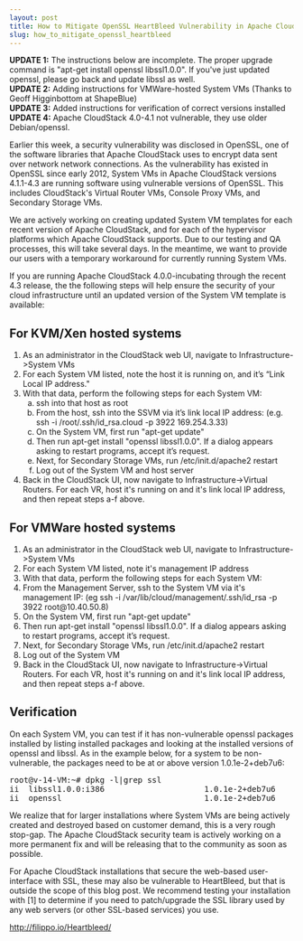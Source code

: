 ```yaml
---
layout: post
title: How to Mitigate OpenSSL HeartBleed Vulnerability in Apache CloudStack
slug: how_to_mitigate_openssl_heartbleed
---
```


<b>UPDATE 1:</b> The instructions below are incomplete. The proper upgrade command is "apt-get install openssl libssl1.0.0". If you've just updated openssl, please go back and update libssl as well.<br/>
<b>UPDATE 2:</b> Adding instructions for VMWare-hosted System VMs (Thanks to Geoff Higginbottom at ShapeBlue)<br/>
<b>UPDATE 3:</b> Added instructions for verification of correct versions installed<br/>
<b>UPDATE 4:</b> Apache CloudStack 4.0-4.1 not vulnerable, they use older Debian/openssl.<br/>

<p>Earlier this week, a security vulnerability was disclosed in OpenSSL, one of the software libraries that Apache CloudStack uses to encrypt data sent over network network connections. As the vulnerability has existed in OpenSSL since early 2012, System VMs in Apache CloudStack versions 4.1.1-4.3 are running software using vulnerable versions of OpenSSL. This includes CloudStack's Virtual Router VMs, Console Proxy VMs, and Secondary Storage VMs.</p>

<p>We are actively working on creating updated System VM templates for each recent version of Apache CloudStack, and for each of the hypervisor platforms which Apache CloudStack supports. Due to our testing and QA processes, this will take several days. In the meantime, we want to provide our users with a temporary workaround for currently running System VMs.</p>

<p>If you are running Apache CloudStack 4.0.0-incubating through the recent 4.3 release, the the following steps will help ensure the security of your cloud infrastructure until an updated version of the System VM template is available:</p>

<h2> For KVM/Xen hosted systems</h2>
<ol>
<li> As an administrator in the CloudStack web UI, navigate to Infrastructure->System VMs</li>
<li> For each System VM listed, note the host it is running on, and it’s “Link Local IP address."</li>
<li> With that data, perform the following steps for each System VM:
<ol type="a">
<li> ssh into that host as root</li>
<li> From the host, ssh into the SSVM via it’s link local IP address: (e.g. ssh -i /root/.ssh/id_rsa.cloud -p 3922 169.254.3.33)</li>
<li> On the System VM, first run "apt-get update"</li>
<li> Then run apt-get install "openssl libssl1.0.0". If a dialog appears asking to restart programs, accept it’s request.</li>
<li> Next, for Secondary Storage VMs, run /etc/init.d/apache2 restart</li>
<li> Log out of the System VM and host server</li>
</ol>
</li>
<li>Back in the CloudStack UI, now navigate to Infrastructure->Virtual Routers. For each VR, host it's running on and it's link local IP address, and then repeat steps a-f above.</li>
</ol>

<h2> For VMWare hosted systems</h2>
<ol>
<li> As an administrator in the CloudStack web UI, navigate to Infrastructure->System VMs</li>
<li> For each System VM listed, note it's management IP address</li>
<li> With that data, perform the following steps for each System VM:</li>
<li> From the Management Server, ssh to the System VM via it's management IP: (eg ssh -i /var/lib/cloud/management/.ssh/id_rsa -p 3922 root@10.40.50.8)</li>
<li> On the System VM, first run "apt-get update"</li>
<li> Then run apt-get install "openssl libssl1.0.0". If a dialog appears asking to restart programs, accept it’s request.</li>
<li> Next, for Secondary Storage VMs, run /etc/init.d/apache2 restart</li>
<li> Log out of the System VM</li>
<li>Back in the CloudStack UI, now navigate to Infrastructure->Virtual Routers. For each VR, host it's running on and it's link local IP address, and then repeat steps a-f above.</li>
</ol>

<h2>Verification</h2>

<p>On each System VM, you can test if it has non-vulnerable openssl packages installed by listing installed packages and looking at the installed versions of openssl and libssl. As in the example below, for a system to be non-vulnerable, the packages need to be at or above version 1.0.1e-2+deb7u6:</p>
<pre>
root@v-14-VM:~# dpkg -l|grep ssl
ii  libssl1.0.0:i386                     1.0.1e-2+deb7u6                  i386         SSL shared libraries
ii  openssl                              1.0.1e-2+deb7u6                  i386         Secure Socket Layer (SSL) binary and related cryptographic tools
</pre>

<p>We realize that for larger installations where System VMs are being actively created and destroyed based on customer demand, this is a very rough stop-gap. The Apache CloudStack security team is actively working on a more permanent fix and will be releasing that to the community as soon as possible.</p>

<p>For Apache CloudStack installations that secure the web-based user-interface with SSL, these may also be vulnerable to HeartBleed, but that is outside the scope of this blog post. We recommend testing your installation with [1] to determine if you need to patch/upgrade the SSL library used by any web servers (or other SSL-based services) you use.</p>

<a target="_new" href="http://filippo.io/Heartbleed/">http://filippo.io/Heartbleed/</a>
